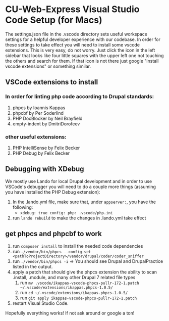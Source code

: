 # CU-Web-Express Visual Studio Code Setup (for Macs)

The settings.json file in the .vscode directory sets useful workspace settings for a helpful developer experience with our codebase. In order for these settings to take effect you will need to install some vscode extensions. This is very easy, do not worry. Just click the icon in the left sidebar that looks like four little squares with the upper left one not touching the others and search for them. If that icon is not there just google "install vscode extensions" or something similar.

## VSCode extensions to install
### In order for linting php code according to Drupal standards:
1. phpcs by Ioannis Kappas
2. phpcbf by Per Soderlind
3. PHP DocBlocker by Neil Brayfield
4. empty-indent by DmitriDorofeev

### other useful extensions:
1. PHP IntelliSense by Felix Becker
2. PHP Debug by Felix Becker

## Debugging with XDebug
We mostly use Lando for local Drupal development and in order to use VSCode's debugger you will need to do a couple more things (assuming you have installed the PHP Debug extension):

1. In the .lando.yml file, make sure that, under `appserver:`, you have the following:
    - `xdebug: true
      config:
        php: .vscode/php.ini`
2. run `lando rebuild` to make the changes in .lando.yml take effect

## get phpcs and phpcbf to work
1. run `composer install` to install the needed code dependencies
2. run `./vendor/bin/phpcs --config-set <pathToProjectDirectory>/vendor/drupal/coder/coder_sniffer`
3. run `./vendor/bin/phpcs -i` => You should see Drupal and DrupalPractice listed in the output.
4. apply a patch that should give the phpcs extension the ability to scan .install, .module, and many other Drupal 7 related file types
    1. run `mv .vscode/ikappas-vscode-phpcs-pullr-172-1.patch ~/.vscode/extensions/ikappas.phpcs-1.0.5/`
    2. run `cd ~/.vscode/extensions/ikappas.phpcs-1.0.5/`
    2. run `git apply ikappas-vscode-phpcs-pullr-172-1.patch`
5. restart Visual Studio Code.

Hopefully everything works! If not ask around or google a ton!
